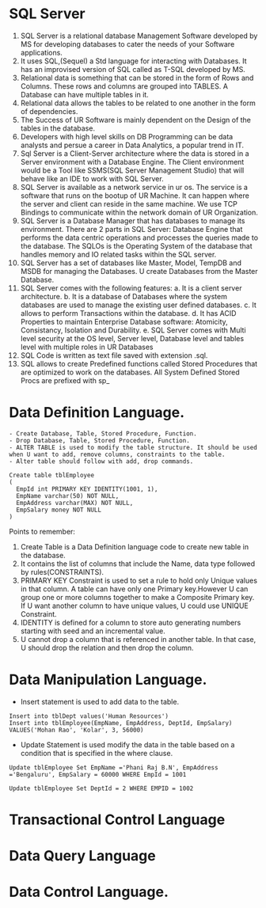 # SQL Server
1. SQL Server is a relational database Management Software developed by MS for developing databases to cater the needs of your Software applications.
2. It uses SQL,(Sequel) a Std language for interacting with Databases. It has an improvised version of SQL called as T-SQL developed by MS. 
3. Relational data is something that can be stored in the form of Rows and Columns. These rows and columns are grouped into TABLES. A Database can have multiple tables in it. 
4. Relational data allows the tables to be related to one another in the form of dependencies. 
5. The Success of UR Software is mainly dependent on the Design of the tables in the database.
6. Developers with high level skills on DB Programming can be data analysts and persue a career in Data Analytics, a popular trend in IT. 
7. Sql Server is a Client-Server architecture where the data is stored in a Server environment with a Database Engine. The Client environment would be a Tool like SSMS(SQL Server Management Studio) that will behave like an IDE to work with SQL Server. 
8. SQL Server is available as a network service in ur os. The service is a software that runs on the bootup of UR Machine. It can happen where the server and client can reside in the same machine. We use TCP Bindings to communicate within the network domain of UR Organization. 
9. SQL Server is a Database Manager that has databases to manage its environment. There are 2 parts in SQL Server: Database Engine that performs the data centric operations and processes the queries made to the database. The SQLOs is the Operating System of the database that handles memory and IO related tasks within the SQL server. 
10. SQL Server has a set of databases like Master, Model, TempDB and MSDB for managing the Databases. U create Databases from the Master Database. 
11. SQL Server comes with the following features:
    a. It is a client server architecture. 
    b. It is a database of Databases where the system databases are used to manage the existing user defined databases. 
    c. It allows to perform Transactions within the database. 
    d. It has ACID Properties to maintain Enterprise Database software: Atomicity, Consistancy, Isolation and Durability. 
    e. SQL Server comes with Multi level security at the OS level, Server level, Database level and tables level with multiple roles in UR Databases
12. SQL Code is written as text file saved with extension .sql. 
13. SQL allows to create Predefined functions called Stored Procedures that are optimized to work on the databases. All System Defined Stored Procs are prefixed with sp_

# Data Definition Language.
    - Create Database, Table, Stored Procedure, Function.
    - Drop Database, Table, Stored Procedure, Function.
    - ALTER TABLE is used to modify the table structure. It should be used when U want to add, remove columns, constraints to the table.
    - Alter table should follow with add, drop commands.  
```
Create table tblEmployee
(
  EmpId int PRIMARY KEY IDENTITY(1001, 1),
  EmpName varchar(50) NOT NULL, 
  EmpAddress varchar(MAX) NOT NULL, 
  EmpSalary money NOT NULL 
)
```
Points to remember:
1. Create Table is a Data Definition language code to create new table in the database. 
2. It contains the list of columns that include the Name, data type followed by rules(CONSTRAINTS). 
3. PRIMARY KEY Constraint is used to set a rule to hold only Unique values in that column. A table can have only one Primary key.However U can group one or more columns together to make a Composite Primary key. If U want another column to have unique values, U could use UNIQUE Constraint.  
4. IDENTITY is defined for a column to store auto generating numbers starting with seed and an incremental value.
5. U cannot drop a column that is referenced in another table. In that case, U should drop the relation and then drop the column.

# Data Manipulation Language.
- Insert statement is used to add data to the table. 

```
Insert into tblDept values('Human Resources')
Insert into tblEmployee(EmpName, EmpAddress, DeptId, EmpSalary) VALUES('Mohan Rao', 'Kolar', 3, 56000)
```

- Update Statement is used modify the data in the table based on a condition that is specified in the where clause.

```
Update tblEmployee Set EmpName ='Phani Raj B.N', EmpAddress ='Bengaluru', EmpSalary = 60000 WHERE EmpId = 1001

Update tblEmployee Set DeptId = 2 WHERE EMPID = 1002
```
# Transactional Control Language
# Data Query Language
# Data Control Language. 
